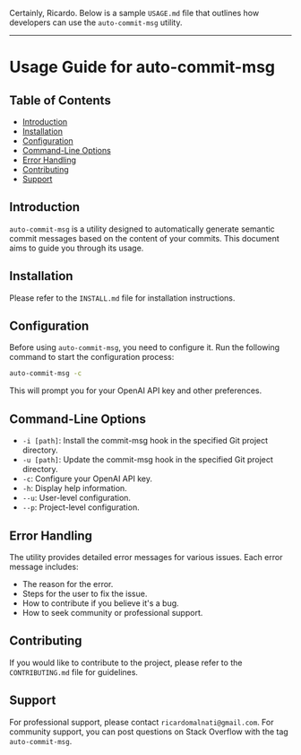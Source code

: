 Certainly, Ricardo. Below is a sample `USAGE.md` file that outlines how developers can use the `auto-commit-msg` utility.

---

# Usage Guide for auto-commit-msg

## Table of Contents

- [Introduction](#introduction)
- [Installation](#installation)
- [Configuration](#configuration)
- [Command-Line Options](#command-line-options)
- [Error Handling](#error-handling)
- [Contributing](#contributing)
- [Support](#support)

## Introduction

`auto-commit-msg` is a utility designed to automatically generate semantic commit messages based on the content of your commits. This document aims to guide you through its usage.

## Installation

Please refer to the `INSTALL.md` file for installation instructions.

## Configuration

Before using `auto-commit-msg`, you need to configure it. Run the following command to start the configuration process:

```bash
auto-commit-msg -c
```

This will prompt you for your OpenAI API key and other preferences.

## Command-Line Options

- `-i [path]`: Install the commit-msg hook in the specified Git project directory.
- `-u [path]`: Update the commit-msg hook in the specified Git project directory.
- `-c`: Configure your OpenAI API key.
- `-h`: Display help information.
- `--u`: User-level configuration.
- `--p`: Project-level configuration.

## Error Handling

The utility provides detailed error messages for various issues. Each error message includes:

- The reason for the error.
- Steps for the user to fix the issue.
- How to contribute if you believe it's a bug.
- How to seek community or professional support.

## Contributing

If you would like to contribute to the project, please refer to the `CONTRIBUTING.md` file for guidelines.

## Support

For professional support, please contact `ricardomalnati@gmail.com`. For community support, you can post questions on Stack Overflow with the tag `auto-commit-msg`.
